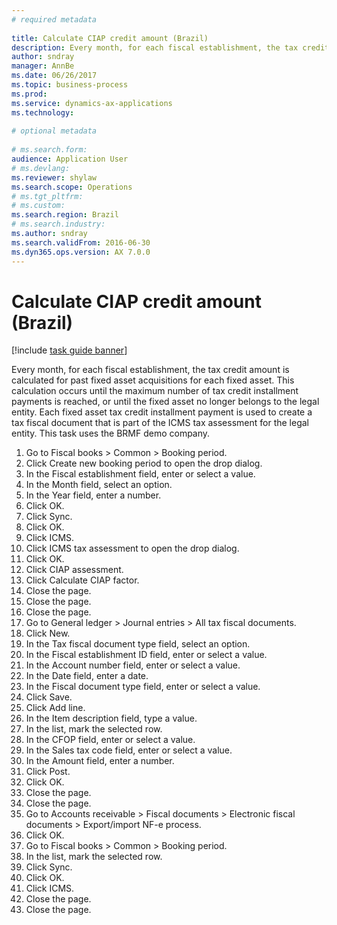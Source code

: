 ```yaml
--- 
# required metadata 
 
title: Calculate CIAP credit amount (Brazil)
description: Every month, for each fiscal establishment, the tax credit amount is calculated for past fixed asset acquisitions for each fixed asset. 
author: sndray
manager: AnnBe 
ms.date: 06/26/2017
ms.topic: business-process 
ms.prod:  
ms.service: dynamics-ax-applications 
ms.technology:  
 
# optional metadata 
 
# ms.search.form:   
audience: Application User 
# ms.devlang:  
ms.reviewer: shylaw
ms.search.scope: Operations 
# ms.tgt_pltfrm:  
# ms.custom:  
ms.search.region: Brazil
# ms.search.industry: 
ms.author: sndray
ms.search.validFrom: 2016-06-30 
ms.dyn365.ops.version: AX 7.0.0 
---
```

# Calculate CIAP credit amount (Brazil)

[!include [task guide banner](../../includes/task-guide-banner.md)]

Every month, for each fiscal establishment, the tax credit amount is calculated for past fixed asset acquisitions for each fixed asset. This calculation occurs until the maximum number of tax credit installment payments is reached, or until the fixed asset no longer belongs to the legal entity. Each fixed asset tax credit installment payment is used to create a tax fiscal document that is part of the ICMS tax assessment for the legal entity. This task uses the BRMF demo company.

1. Go to Fiscal books > Common > Booking period.
2. Click Create new booking period to open the drop dialog.
3. In the Fiscal establishment field, enter or select a value.
4. In the Month field, select an option.
5. In the Year field, enter a number.
6. Click OK.
7. Click Sync.
8. Click OK.
9. Click ICMS.
10. Click ICMS tax assessment to open the drop dialog.
11. Click OK.
12. Click CIAP assessment.
13. Click Calculate CIAP factor.
14. Close the page.
15. Close the page.
16. Close the page.
17. Go to General ledger > Journal entries > All tax fiscal documents.
18. Click New.
19. In the Tax fiscal document type field, select an option.
20. In the Fiscal establishment ID field, enter or select a value.
21. In the Account number field, enter or select a value.
22. In the Date field, enter a date.
23. In the Fiscal document type field, enter or select a value.
24. Click Save.
25. Click Add line.
26. In the Item description field, type a value.
27. In the list, mark the selected row.
28. In the CFOP field, enter or select a value.
29. In the Sales tax code field, enter or select a value.
30. In the Amount field, enter a number.
31. Click Post.
32. Click OK.
33. Close the page.
34. Close the page.
35. Go to Accounts receivable > Fiscal documents > Electronic fiscal documents > Export/import NF-e process.
36. Click OK.
37. Go to Fiscal books > Common > Booking period.
38. In the list, mark the selected row.
39. Click Sync.
40. Click OK.
41. Click ICMS.
42. Close the page.
43. Close the page.


